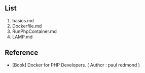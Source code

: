 ## List
1. basics.md
2. Dockerfile.md
3. RunPhpContainer.md
4. LAMP.md

## Reference
- \[Book\] Docker for PHP Developers. ( Author : paul redmond )
